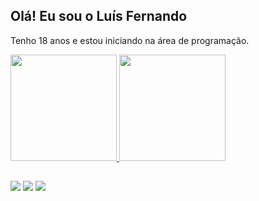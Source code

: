 ## Olá! Eu sou o Luís Fernando
Tenho 18 anos e estou iniciando na área de programação.

<div>
  <a href="https://github.com/anuraghazra/github-readme-stats">
  <img height="170em" src="https://github-readme-stats.vercel.app/api?username=Luis-FernandoO&show_icons=true&theme=codeSTACKr"/>
  <img height="170em" src="https://github-readme-stats.vercel.app/api/top-langs/?username=Luis-FernandoO&layout=compact&theme=codeSTACKr"/>
  </div>
  
##
  
  <div>
    <a href="https://www.linkedin.com/in/lu%C3%ADs-fernando-galeano-ribeiro-7805b5261/" target="_blank" ><img src="https://img.shields.io/badge/LinkedIn-0077B5?style=for-the-badge&logo=linkedin&logoColor=white" target="_blank" /></a>
    <a href="https://www.instagram.com/luis.fernandogr__/" target="_blank" ><img src="https://img.shields.io/badge/Instagram-E4405F?style=for-the-badge&logo=instagram&logoColor=white" target="_blank" /></a>
    <a href="https://twitter.com/Luis_Fern2202" target="_blank" ><img src="https://img.shields.io/badge/Twitter-1DA1F2?style=for-the-badge&logo=twitter&logoColor=white" target="_blank" /></a

  </div>
  
